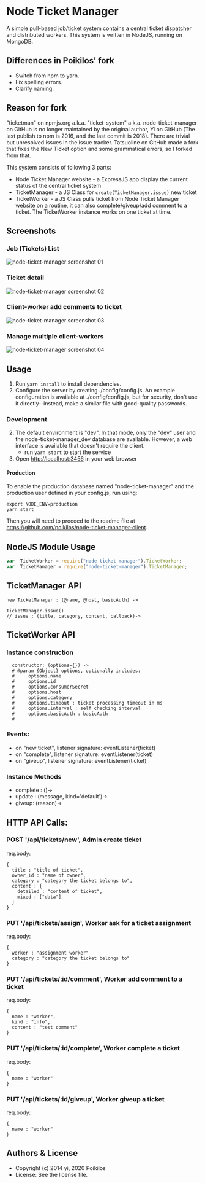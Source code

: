 # Node Ticket Manager
A simple pull-based job/ticket system contains a central ticket
dispatcher and distributed workers. This system is written in NodeJS,
running on MongoDB.


## Differences in Poikilos' fork
- Switch from npm to yarn.
- Fix spelling errors.
- Clarify naming.


## Reason for fork
"ticketman" on npmjs.org a.k.a. "ticket-system" a.k.a.
node-ticket-manager on GitHub is no longer maintained by the original
author, Yi on GitHub (The last publish to npm is 2016, and the last
commit is 2018). There are trivial but unresolved issues in the issue
tracker. Tatsuoline on GitHub made a fork that fixes the New Ticket
option and some grammatical errors, so I forked from that.

This system consists of following 3 parts:
- Node Ticket Manager website - a ExpressJS app display the current status of the
  central ticket system
- TicketManager - a JS Class for `create(TicketManager.issue)` new ticket
- TicketWorker - a JS Class pulls ticket from Node Ticket Manager website on a
  routine, it can also complete/giveup/add comment to a ticket. The
  TicketWorker instance works on one ticket at time.


## Screenshots

### Job (Tickets) List

![node-ticket-manager screenshot 01](public/img/node-ticket-manager_screenshot01.png "node-ticket-manager screenshot 01")

### Ticket detail

![node-ticket-manager screenshot 02](public/img/node-ticket-manager_screenshot02.png "node-ticket-manager screenshot 02")


### Client-worker add comments to ticket

![node-ticket-manager screenshot 03](public/img/node-ticket-manager_screenshot03.png "node-ticket-manager screenshot 03")

### Manage multiple client-workers

![node-ticket-manager screenshot 04](public/img/node-ticket-manager_screenshot04.png "node-ticket-manager screenshot 04")


## Usage
1. Run `yarn install` to install dependencies.
2. Configure the server by creating ./config/config.js. An example
   configuration is available at ./config/config.js, but for security,
   don't use it directly--instead, make a similar file with good-quality
   passwords.

### Development
2. The default environment is "dev". In that mode, only the "dev" user
   and the node-ticket-manager_dev database are available. However, a
   web interface is available that doesn't require the client.
   - run `yarn start` to start the service
3. Open <http://localhost:3456> in your web browser

#### Production
To enable the production database named "node-ticket-manager" and the
production user defined in your config.js, run using:
```
export NODE_ENV=production
yarn start
```

Then you will need to proceed to the readme file at
<https://github.com/poikilos/node-ticket-manager-client>.


## NodeJS Module Usage
```javascript
var  TicketWorker = require("node-ticket-manager").TicketWorker;
var  TicketManager = require("node-ticket-manager").TicketManager;
```

## TicketManager API

```
new TicketManager : (@name, @host, basicAuth) ->

TicketManager.issue()
// issue : (title, category, content, callback)->
```

## TicketWorker API

### Instance construction
```
  constructor: (options={}) ->
  # @param {Object} options, optionally includes:
  #     options.name
  #     options.id
  #     options.consumerSecret
  #     options.host
  #     options.category
  #     options.timeout : ticket processing timeout in ms
  #     options.interval : self checking interval
  #     options.basicAuth : basicAuth
  #
```

### Events:

 * on "new ticket", listener signature: eventListener(ticket)
 * on "complete", listener signature: eventListener(ticket)
 * on "giveup", listener signature: eventListener(ticket)

### Instance Methods

 * complete : ()->
 * update : (message, kind='default')->
 * giveup: (reason)->

## HTTP API Calls:

### POST '/api/tickets/new', Admin create ticket

req.body:
```
{
  title : "title of ticket",
  owner_id : "name of owner",
  category : "category the ticket belongs to",
  content : {
    detailed : "content of ticket",
    mixed : ["data"]
  }
}
```

### PUT '/api/tickets/assign', Worker ask for a ticket assignment

req.body:
```
{
  worker : "assignment worker"
  category : "category the ticket belongs to"
}
```

### PUT '/api/tickets/:id/comment', Worker add comment to a ticket

req.body:
```
{
  name : "worker",
  kind : "info",
  content : "test comment"
}
```

### PUT '/api/tickets/:id/complete', Worker complete a ticket

req.body:
```
{
  name : "worker"
}
```

### PUT '/api/tickets/:id/giveup', Worker giveup a ticket
req.body:
```
{
  name : "worker"
}
```
## Authors & License
- Copyright (c) 2014 yi, 2020 Poikilos
- License: See the license file.
